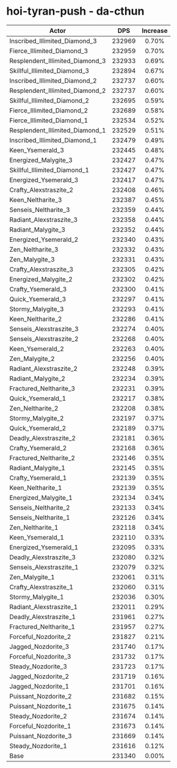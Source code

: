 # hoi-tyran-push - da-cthun
| Actor | DPS | Increase |
|---|:---:|:---:|
|Inscribed_Illimited_Diamond_3|232969|0.70%|
|Fierce_Illimited_Diamond_3|232959|0.70%|
|Resplendent_Illimited_Diamond_3|232933|0.69%|
|Skillful_Illimited_Diamond_3|232894|0.67%|
|Inscribed_Illimited_Diamond_2|232737|0.60%|
|Resplendent_Illimited_Diamond_2|232737|0.60%|
|Skillful_Illimited_Diamond_2|232695|0.59%|
|Fierce_Illimited_Diamond_2|232689|0.58%|
|Fierce_Illimited_Diamond_1|232534|0.52%|
|Resplendent_Illimited_Diamond_1|232529|0.51%|
|Inscribed_Illimited_Diamond_1|232479|0.49%|
|Keen_Ysemerald_3|232445|0.48%|
|Energized_Malygite_3|232427|0.47%|
|Skillful_Illimited_Diamond_1|232427|0.47%|
|Energized_Ysemerald_3|232417|0.47%|
|Crafty_Alexstraszite_2|232408|0.46%|
|Keen_Neltharite_3|232387|0.45%|
|Senseis_Neltharite_3|232359|0.44%|
|Radiant_Alexstraszite_3|232358|0.44%|
|Radiant_Malygite_3|232352|0.44%|
|Energized_Ysemerald_2|232340|0.43%|
|Zen_Neltharite_3|232332|0.43%|
|Zen_Malygite_3|232331|0.43%|
|Crafty_Alexstraszite_3|232305|0.42%|
|Energized_Malygite_2|232302|0.42%|
|Crafty_Ysemerald_3|232300|0.41%|
|Quick_Ysemerald_3|232297|0.41%|
|Stormy_Malygite_3|232293|0.41%|
|Keen_Neltharite_2|232286|0.41%|
|Senseis_Alexstraszite_3|232274|0.40%|
|Senseis_Alexstraszite_2|232268|0.40%|
|Keen_Ysemerald_2|232263|0.40%|
|Zen_Malygite_2|232256|0.40%|
|Radiant_Alexstraszite_2|232248|0.39%|
|Radiant_Malygite_2|232234|0.39%|
|Fractured_Neltharite_3|232231|0.39%|
|Quick_Ysemerald_1|232217|0.38%|
|Zen_Neltharite_2|232208|0.38%|
|Stormy_Malygite_2|232197|0.37%|
|Quick_Ysemerald_2|232189|0.37%|
|Deadly_Alexstraszite_2|232181|0.36%|
|Crafty_Ysemerald_2|232168|0.36%|
|Fractured_Neltharite_2|232146|0.35%|
|Radiant_Malygite_1|232145|0.35%|
|Crafty_Ysemerald_1|232139|0.35%|
|Keen_Neltharite_1|232139|0.35%|
|Energized_Malygite_1|232134|0.34%|
|Senseis_Neltharite_2|232133|0.34%|
|Senseis_Neltharite_1|232126|0.34%|
|Zen_Neltharite_1|232118|0.34%|
|Keen_Ysemerald_1|232110|0.33%|
|Energized_Ysemerald_1|232095|0.33%|
|Deadly_Alexstraszite_3|232080|0.32%|
|Senseis_Alexstraszite_1|232079|0.32%|
|Zen_Malygite_1|232061|0.31%|
|Crafty_Alexstraszite_1|232060|0.31%|
|Stormy_Malygite_1|232036|0.30%|
|Radiant_Alexstraszite_1|232011|0.29%|
|Deadly_Alexstraszite_1|231961|0.27%|
|Fractured_Neltharite_1|231957|0.27%|
|Forceful_Nozdorite_2|231827|0.21%|
|Jagged_Nozdorite_3|231740|0.17%|
|Forceful_Nozdorite_3|231732|0.17%|
|Steady_Nozdorite_3|231723|0.17%|
|Jagged_Nozdorite_2|231719|0.16%|
|Jagged_Nozdorite_1|231701|0.16%|
|Puissant_Nozdorite_2|231682|0.15%|
|Puissant_Nozdorite_1|231675|0.14%|
|Steady_Nozdorite_2|231674|0.14%|
|Forceful_Nozdorite_1|231673|0.14%|
|Puissant_Nozdorite_3|231669|0.14%|
|Steady_Nozdorite_1|231616|0.12%|
|Base|231340|0.00%|
